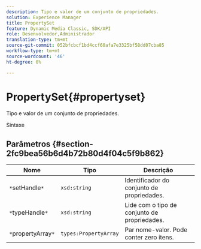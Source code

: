 ```yaml
---
description: Tipo e valor de um conjunto de propriedades.
solution: Experience Manager
title: PropertySet
feature: Dynamic Media Classic, SDK/API
role: Desenvolvedor,Administrador
translation-type: tm+mt
source-git-commit: 052bfcbcf1bd4ccf60afa7e3325bf58dd07cba85
workflow-type: tm+mt
source-wordcount: '46'
ht-degree: 0%

---
```



# PropertySet{#propertyset}

Tipo e valor de um conjunto de propriedades.

Sintaxe

## Parâmetros {#section-2fc9bea56b6d4b72b80d4f04c5f9b862}

| Nome | Tipo | Descrição |
|---|---|---|
| `*`setHandle`*` | `xsd:string` | Identificador do conjunto de propriedades. |
| `*`typeHandle`*` | `xsd:string` | Lide com o tipo de conjunto de propriedades. |
| `*`propertyArray`*` | `types:PropertyArray` | Par nome-valor. Pode conter zero itens. |

